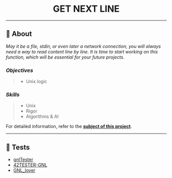 <h1 align="center">
GET NEXT LINE
</h1>

___

## :memo: **About**

_May it be a file, stdin, or even later a network connection, you will always need a way to read content line by line. It is time to start working on this function, which will be essential for your future projects_.

### *Objectives*  
> + Unix logic

### *Skills*
> + Unix
> + Rigor
> + Algorithms & AI

For detailed information, refer to the [**subject of this project**](https://github.com/CherdantsevIlya/gnl/blob/master/en.subject.pdf).

___

## 🧨 **Tests**
+ [gnlTester](https://github.com/Tripouille/gnlTester)
+ [42TESTER-GNL](https://github.com/Mazoise/42TESTERS-GNL)
+ [GNL_lover](https://github.com/charMstr/GNL_lover)
